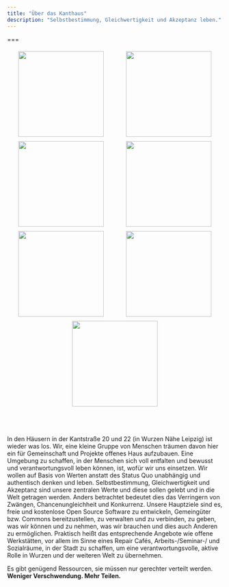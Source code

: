 ```yaml
---
title: "Über das Kanthaus"
description: "Selbstbestimmung, Gleichwertigkeit und Akzeptanz leben."
---
```


===
<div style="display: flex; flex-wrap: wrap; justify-content: space-around;">
  <img src="/pics/dougintheyard.jpg" />
  <img src="/pics/wurzenfront.jpg" />
  <img src="/pics/001.jpg" />
  <img src="/pics/002.jpg" />
  <img src="/pics/003.jpg" />
  <img src="/pics/004.jpg" />
  <img src="/pics/005.jpg" />
</div>

<br></br>

In den Häusern in der Kantstraße 20 und 22 (in Wurzen Nähe Leipzig) ist wieder was los. Wir, eine kleine Gruppe von Menschen träumen davon hier ein für Gemeinschaft und Projekte offenes Haus aufzubauen. Eine Umgebung zu schaffen, in der Menschen sich voll entfalten und bewusst und verantwortungsvoll leben können, ist, wofür wir uns einsetzen. Wir wollen auf Basis von Werten anstatt des Status Quo unabhängig und authentisch denken und leben. Selbstbestimmung, Gleichwertigkeit und Akzeptanz sind unsere zentralen Werte und diese sollen gelebt und in die Welt getragen werden. Anders betrachtet bedeutet dies das Verringern von Zwängen, Chancenungleichheit und Konkurrenz. Unsere Hauptziele sind es, freie und kostenlose Open Source Software zu entwickeln, Gemeingüter bzw. Commons bereitzustellen, zu verwalten und zu verbinden, zu geben, was wir können und zu nehmen, was wir brauchen und dies auch Anderen zu ermöglichen. Praktisch heißt das entsprechende Angebote wie offene Werkstätten, vor allem im Sinne eines Repair Cafés, Arbeits-/Seminar-/ und Sozialräume, in der Stadt zu schaffen, um eine verantwortungsvolle, aktive Rolle in Wurzen und der weiteren Welt zu übernehmen.

Es gibt genügend Ressourcen, sie müssen nur gerechter verteilt werden.</br> **Weniger Verschwendung. Mehr Teilen.**

<style>
img {
  height: 200px;
  padding: 5px;
}
</style>
